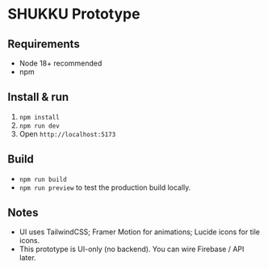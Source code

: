 # SHUKKU Prototype

## Requirements
- Node 18+ recommended
- npm

## Install & run
1. `npm install`
2. `npm run dev`
3. Open `http://localhost:5173`

## Build
- `npm run build`
- `npm run preview` to test the production build locally.

## Notes
- UI uses TailwindCSS; Framer Motion for animations; Lucide icons for tile icons.
- This prototype is UI-only (no backend). You can wire Firebase / API later.
